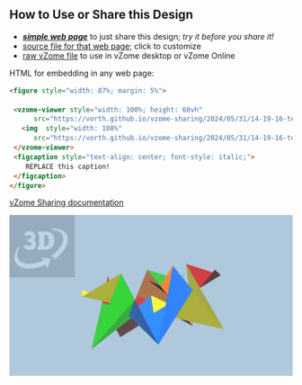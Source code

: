 
## How to Use or Share this Design

 - [***simple web page***](<https://vorth.github.io/vzome-sharing/2024/05/31/14-19-16-tetra-compound-cradle-prism/>) to just share this design; *try it before you share it!*
 - [source file for that web page](<https://github.com/vorth/vzome-sharing/edit/main/2024/05/31/14-19-16-tetra-compound-cradle-prism/index.md>); click to customize
 - [raw vZome file](<https://raw.githubusercontent.com/vorth/vzome-sharing/main/2024/05/31/14-19-16-tetra-compound-cradle-prism/tetra-compound-cradle-prism.vZome>) to use in vZome desktop or vZome Online
 
 HTML for embedding in any web page:
 ```html
<figure style="width: 87%; margin: 5%">
  
  <vzome-viewer style="width: 100%; height: 60vh" 
       src="https://vorth.github.io/vzome-sharing/2024/05/31/14-19-16-tetra-compound-cradle-prism/tetra-compound-cradle-prism.vZome" >
    <img  style="width: 100%"
       src="https://vorth.github.io/vzome-sharing/2024/05/31/14-19-16-tetra-compound-cradle-prism/tetra-compound-cradle-prism.png" >
  </vzome-viewer>
  <figcaption style="text-align: center; font-style: italic;">
     REPLACE this caption!
  </figcaption>
</figure>

 ```

[vZome Sharing documentation](https://vzome.github.io/vzome/sharing.html#how-it-works)

![Image](<tetra-compound-cradle-prism.png>)

